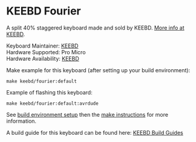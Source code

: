 KEEBD Fourier
========

A split 40% staggered keyboard made and sold by KEEBD. [More info at KEEBD](https://keebd.com).

Keyboard Maintainer: [KEEBD](https://github.com/keebd)  
Hardware Supported: Pro Micro  
Hardware Availability: [KEEBD](https://keebd.com)  

Make example for this keyboard (after setting up your build environment):

    make keebd/fourier:default

Example of flashing this keyboard:

    make keebd/fourier:default:avrdude

See [build environment setup](https://docs.qmk.fm/#/getting_started_build_tools) then the [make instructions](https://docs.qmk.fm/#/getting_started_make_guide) for more information.

A build guide for this keyboard can be found here: [KEEBD Build Guides](https://docs.keebd.com)
